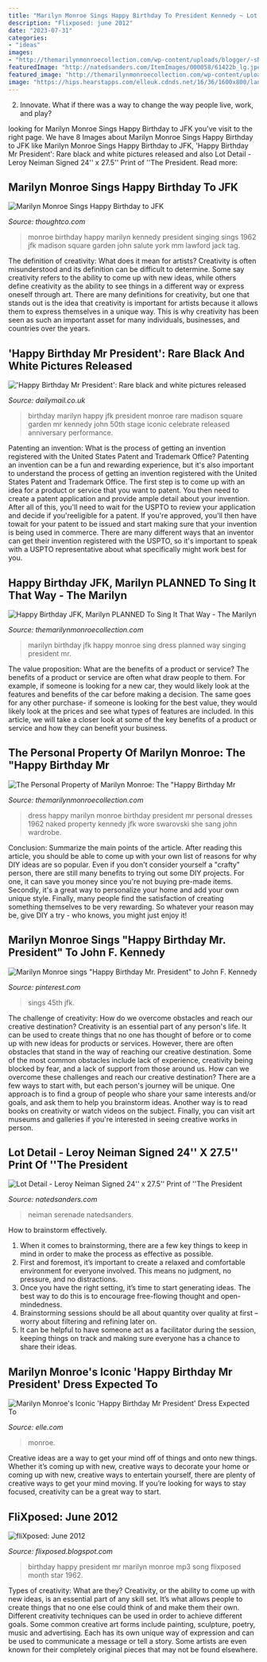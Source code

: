 ```yaml
---
title: "Marilyn Monroe Sings Happy Birthday To President Kennedy ~ Lot Detail"
description: "Flixposed: june 2012"
date: "2023-07-31"
categories:
- "ideas"
images:
- "http://themarilynmonroecollection.com/wp-content/uploads/blogger/-sN7wbMZWPAI/TtAf_IedxEI/AAAAAAAACSU/CeUqO9AW0Tg/s1600/4a_3.jpg"
featuredImage: "http://natedsanders.com/ItemImages/000058/61422b_lg.jpeg"
featured_image: "http://themarilynmonroecollection.com/wp-content/uploads/blogger/-sN7wbMZWPAI/TtAf_IedxEI/AAAAAAAACSU/CeUqO9AW0Tg/s1600/4a_3.jpg"
image: "https://hips.hearstapps.com/elleuk.cdnds.net/16/36/1600x800/landscape-1473429915-marilyn-monroe.gif?resize=768:*"
---
```



2. Innovate. What if there was a way to change the way people live, work, and play?

	

		
looking for Marilyn Monroe Sings Happy Birthday to JFK you've visit to the right page. We have 8 Images about Marilyn Monroe Sings Happy Birthday to JFK like Marilyn Monroe Sings Happy Birthday to JFK, &#039;Happy Birthday Mr President&#039;: Rare black and white pictures released and also Lot Detail - Leroy Neiman Signed 24&#039;&#039; x 27.5&#039;&#039; Print of &#039;&#039;The President. Read more:
		
    
## Marilyn Monroe Sings Happy Birthday To JFK

<img loading=lazy src="https://www.thoughtco.com/thmb/3bk-xVBBzUPYWpOiMQABWI69dtA=/672x858/filters:fill(auto,1)/Marilynhappybirthdayjfk_2-56a48dea3df78cf77282f0da.jpg" onerror="this.onerror=null;this.src='https://tse3.mm.bing.net/th?id=OIP.8d9t6GAaz1Is-jn41LDbUwHaJd&amp;pid=15.1';" alt="Marilyn Monroe Sings Happy Birthday to JFK">

_Source: thoughtco.com_

>monroe birthday happy marilyn kennedy president singing sings 1962 jfk madison square garden john salute york mm lawford jack tag. 

	

The definition of creativity: What does it mean for artists?
Creativity is often misunderstood and its definition can be difficult to determine. Some say creativity refers to the ability to come up with new ideas, while others define creativity as the ability to see things in a different way or express oneself through art. There are many definitions for creativity, but one that stands out is the idea that creativity is important for artists because it allows them to express themselves in a unique way. This is why creativity has been seen as such an important asset for many individuals, businesses, and countries over the years.

    
## &#039;Happy Birthday Mr President&#039;: Rare Black And White Pictures Released

<img loading=lazy src="https://i.dailymail.co.uk/i/pix/2012/05/20/article-2147038-132ECE96000005DC-605_964x1440.jpg" onerror="this.onerror=null;this.src='https://tse4.mm.bing.net/th?id=OIP.y_JWm3Cd0wiDJuo77mPnogHaLE&amp;pid=15.1';" alt="&#039;Happy Birthday Mr President&#039;: Rare black and white pictures released">

_Source: dailymail.co.uk_

>birthday marilyn happy jfk president monroe rare madison square garden mr kennedy john 50th stage iconic celebrate released anniversary performance. 

	

Patenting an invention: What is the process of getting an invention registered with the United States Patent and Trademark Office?
Patenting an invention can be a fun and rewarding experience, but it's also important to understand the process of getting an invention registered with the United States Patent and Trademark Office. The first step is to come up with an idea for a product or service that you want to patent. You then need to create a patent application and provide ample detail about your invention. After all of this, you'll need to wait for the USPTO to review your application and decide if you'reeligible for a patent. If you're approved, you'll then have towait for your patent to be issued and start making sure that your invention is being used in commerce. There are many different ways that an inventor can get their invention registered with the USPTO, so it's important to speak with a USPTO representative about what specifically might work best for you.

    
## Happy Birthday JFK, Marilyn PLANNED To Sing It That Way - The Marilyn

<img loading=lazy src="http://themarilynmonroecollection.com/wp-content/uploads/blogger/-sN7wbMZWPAI/TtAf_IedxEI/AAAAAAAACSU/CeUqO9AW0Tg/s1600/4a_3.jpg" onerror="this.onerror=null;this.src='https://tse3.mm.bing.net/th?id=OIP.AS7gpp9hGwWrSdfNrpIC2wHaF7&amp;pid=15.1';" alt="Happy Birthday JFK, Marilyn PLANNED To Sing It That Way - The Marilyn">

_Source: themarilynmonroecollection.com_

>marilyn birthday jfk happy monroe sing dress planned way singing president mr. 

	

The value proposition: What are the benefits of a product or service?
The benefits of a product or service are often what draw people to them. For example, if someone is looking for a new car, they would likely look at the features and benefits of the car before making a decision. The same goes for any other purchase- if someone is looking for the best value, they would likely look at the prices and see what types of features are included. In this article, we will take a closer look at some of the key benefits of a product or service and how they can benefit your business.

    
## The Personal Property Of Marilyn Monroe: The &quot;Happy Birthday Mr

<img loading=lazy src="http://themarilynmonroecollection.com/wp-content/uploads/2013/03/the-personal-property-of-marilyn-monroe-the-happy-birthday-mr-president-dress-6.jpg" onerror="this.onerror=null;this.src='https://tse4.mm.bing.net/th?id=OIP.qYUQTfEKErlVapKTlVtK9gHaIX&amp;pid=15.1';" alt="The Personal Property of Marilyn Monroe: The &quot;Happy Birthday Mr">

_Source: themarilynmonroecollection.com_

>dress happy marilyn monroe birthday president mr personal dresses 1962 naked property kennedy jfk wore swarovski she sang john wardrobe. 

	

Conclusion: Summarize the main points of the article.
After reading this article, you should be able to come up with your own list of reasons for why DIY ideas are so popular. Even if you don't consider yourself a "crafty" person, there are still many benefits to trying out some DIY projects. For one, it can save you money since you're not buying pre-made items. Secondly, it's a great way to personalize your home and add your own unique style. Finally, many people find the satisfaction of creating something themselves to be very rewarding. So whatever your reason may be, give DIY a try - who knows, you might just enjoy it!

    
## Marilyn Monroe Sings &quot;Happy Birthday Mr. President&quot; To John F. Kennedy

<img loading=lazy src="https://i.pinimg.com/originals/1e/e8/cb/1ee8cbeef38a1ae55cf203a259491e6a.jpg" onerror="this.onerror=null;this.src='https://tse4.mm.bing.net/th?id=OIP.VBvsiUZ5o_alHO_CNT58pQAAAA&amp;pid=15.1';" alt="Marilyn Monroe sings &quot;Happy Birthday Mr. President&quot; to John F. Kennedy">

_Source: pinterest.com_

>sings 45th jfk. 

	

The challenge of creativity: How do we overcome obstacles and reach our creative destination?
Creativity is an essential part of any person's life. It can be used to create things that no one has thought of before or to come up with new ideas for products or services. However, there are often obstacles that stand in the way of reaching our creative destination. Some of the most common obstacles include lack of experience, creativity being blocked by fear, and a lack of support from those around us. How can we overcome these challenges and reach our creative destination? There are a few ways to start with, but each person's journey will be unique. One approach is to find a group of people who share your same interests and/or goals, and ask them to help you brainstorm ideas. Another way is to read books on creativity or watch videos on the subject. Finally, you can visit art museums and galleries if you're interested in seeing creative works in person.

    
## Lot Detail - Leroy Neiman Signed 24&#039;&#039; X 27.5&#039;&#039; Print Of &#039;&#039;The President

<img loading=lazy src="http://natedsanders.com/ItemImages/000058/61422b_lg.jpeg" onerror="this.onerror=null;this.src='https://tse1.mm.bing.net/th?id=OIP.vRvnUDoQ___b96piXMjK2AHaIC&amp;pid=15.1';" alt="Lot Detail - Leroy Neiman Signed 24&#039;&#039; x 27.5&#039;&#039; Print of &#039;&#039;The President">

_Source: natedsanders.com_

>neiman serenade natedsanders. 

	

How to brainstorm effectively.
1. When it comes to brainstorming, there are a few key things to keep in mind in order to make the process as effective as possible. 
2. First and foremost, it’s important to create a relaxed and comfortable environment for everyone involved. This means no judgment, no pressure, and no distractions. 
3. Once you have the right setting, it’s time to start generating ideas. The best way to do this is to encourage free-flowing thought and open-mindedness. 
4. Brainstorming sessions should be all about quantity over quality at first – worry about filtering and refining later on. 
5. It can be helpful to have someone act as a facilitator during the session, keeping things on track and making sure everyone has a chance to share their ideas. 

    
## Marilyn Monroe&#039;s Iconic &#039;Happy Birthday Mr President&#039; Dress Expected To

<img loading=lazy src="https://hips.hearstapps.com/elleuk.cdnds.net/16/36/1600x800/landscape-1473429915-marilyn-monroe.gif?resize=768:*" onerror="this.onerror=null;this.src='https://tse3.mm.bing.net/th?id=OIP.qNdSPUzbclVCQnJ3U_VhqwHaDt&amp;pid=15.1';" alt="Marilyn Monroe&#039;s Iconic &#039;Happy Birthday Mr President&#039; Dress Expected To">

_Source: elle.com_

>monroe. 

	

Creative ideas are a way to get your mind off of things and onto new things. Whether it’s coming up with new, creative ways to decorate your home or coming up with new, creative ways to entertain yourself, there are plenty of creative ways to get your mind moving. If you’re looking for ways to stay focused, creativity can be a great way to start.

    
## FliXposed: June 2012

<img loading=lazy src="https://1.bp.blogspot.com/-kmVLSSKWtus/T-v9m0n7Q_I/AAAAAAAAAbU/0rIMB5n_F98/s1600/0001548473_350.jpg" onerror="this.onerror=null;this.src='https://tse4.mm.bing.net/th?id=OIP.28wIM_gFnfB0BpXOkbfdrwAAAA&amp;pid=15.1';" alt="fliXposed: June 2012">

_Source: flixposed.blogspot.com_

>birthday happy president mr marilyn monroe mp3 song flixposed month star 1962. 

	

Types of creativity: What are they?
Creativity, or the ability to come up with new ideas, is an essential part of any skill set. It’s what allows people to create things that no one else could think of and make them their own. Different creativity techniques can be used in order to achieve different goals.
Some common creative art forms include painting, sculpture, poetry, music and advertising. Each has its own unique way of expression and can be used to communicate a message or tell a story. Some artists are even known for their completely original pieces that may not be found elsewhere.

